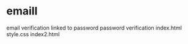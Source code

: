 # emaill
email verification
linked to password
password verification
index.html
style.css
index2.html
